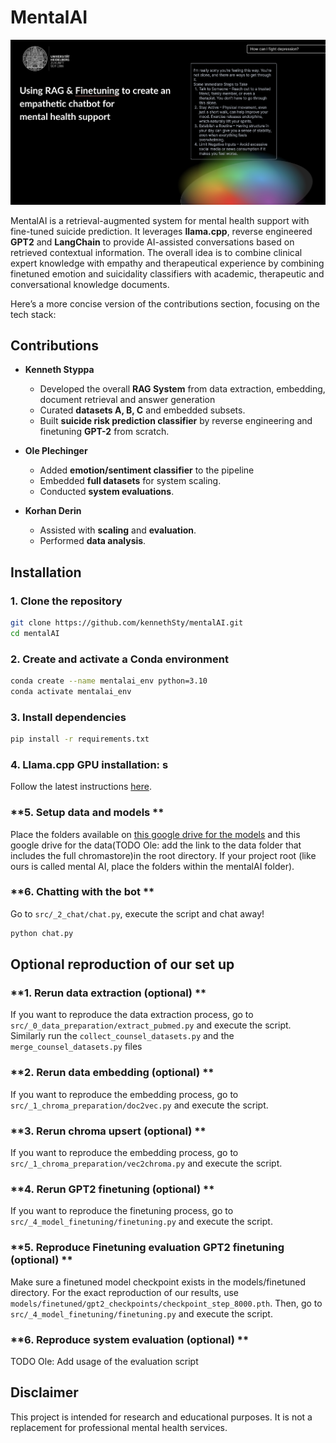 # MentalAI 
![Header](plots/header.png)  

MentalAI is a retrieval-augmented system for mental health support with fine-tuned suicide prediction. It leverages **llama.cpp**, reverse engineered **GPT2** and **LangChain** to provide AI-assisted conversations based on retrieved contextual information. The overall idea is to combine clinical expert knowledge with empathy and therapeutical experience by combining finetuned emotion and suicidality classifiers with academic, therapeutic and conversational knowledge documents.  

Here’s a more concise version of the contributions section, focusing on the tech stack:

## **Contributions**  

- **Kenneth Styppa**  
  - Developed the overall **RAG System** from data extraction, embedding, document retrieval and answer generation 
  - Curated **datasets A, B, C** and embedded subsets.  
  - Built **suicide risk prediction classifier** by reverse engineering and finetuning **GPT-2** from scratch.

- **Ole Plechinger**  
  - Added **emotion/sentiment classifier** to the pipeline
  - Embedded **full datasets** for system scaling.  
  - Conducted **system evaluations**.

- **Korhan Derin**  
  - Assisted with **scaling** and **evaluation**.
  - Performed **data analysis**.

## **Installation**  

### **1. Clone the repository**  
```bash
git clone https://github.com/kennethSty/mentalAI.git
cd mentalAI
```

### **2. Create and activate a Conda environment**  
```bash
conda create --name mentalai_env python=3.10  
conda activate mentalai_env  
```

### **3. Install dependencies**  
```bash
pip install -r requirements.txt  
```

### **4. Llama.cpp GPU installation: s**  
Follow the latest instructions [here](https://python.langchain.com/docs/integrations/llms/llamacpp/#installation). 


### **5. Setup data and models **  
Place the folders available on [this google drive for the models](https://drive.google.com/drive/folders/13wcdsFVJpqAFZ9FG5u0nR--RTGCrlzU6?dmr=1&ec=wgc-drive-globalnav-goto) and this google drive for the data(TODO Ole: add the link to the data folder that includes the full chromastore)in the root directory. If your project root (like ours is called mental AI, place the folders within the mentalAI folder).

### **6. Chatting with the bot ** 
Go to `src/_2_chat/chat.py`, execute the script and chat away! 

```bash
python chat.py
```

## Optional reproduction of our set up

### **1. Rerun data extraction (optional) **
If you want to reproduce the data extraction process, go to `src/_0_data_preparation/extract_pubmed.py` and execute the script. 
Similarly run the `collect_counsel_datasets.py` and the `merge_counsel_datasets.py` files

### **2. Rerun data embedding (optional) **
If you want to reproduce the embedding process, go to `src/_1_chroma_preparation/doc2vec.py` and execute the script.

### **3. Rerun chroma upsert (optional) **
If you want to reproduce the embedding process, go to `src/_1_chroma_preparation/vec2chroma.py` and execute the script.

### **4. Rerun GPT2 finetuning (optional) **
If you want to reproduce the finetuning process, go to `src/_4_model_finetuning/finetuning.py` and execute the script.

### **5. Reproduce Finetuning evaluation GPT2 finetuning (optional) **
Make sure a finetuned model checkpoint exists in the models/finetuned directory. For the exact reproduction of our results, use `models/finetuned/gpt2_checkpoints/checkpoint_step_8000.pth`. Then, go to `src/_4_model_finetuning/finetuning.py` and execute the script.

### **6. Reproduce system evaluation (optional) **
TODO Ole: Add usage of the evaluation script


## Disclaimer
This project is intended for research and educational purposes. It is not a replacement for professional mental health services.

